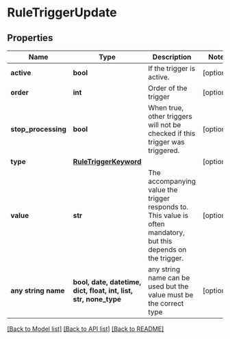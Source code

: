 # RuleTriggerUpdate


## Properties
Name | Type | Description | Notes
------------ | ------------- | ------------- | -------------
**active** | **bool** | If the trigger is active. | [optional] 
**order** | **int** | Order of the trigger | [optional] 
**stop_processing** | **bool** | When true, other triggers will not be checked if this trigger was triggered. | [optional] 
**type** | [**RuleTriggerKeyword**](RuleTriggerKeyword.md) |  | [optional] 
**value** | **str** | The accompanying value the trigger responds to. This value is often mandatory, but this depends on the trigger. | [optional] 
**any string name** | **bool, date, datetime, dict, float, int, list, str, none_type** | any string name can be used but the value must be the correct type | [optional]

[[Back to Model list]](../README.md#documentation-for-models) [[Back to API list]](../README.md#documentation-for-api-endpoints) [[Back to README]](../README.md)


